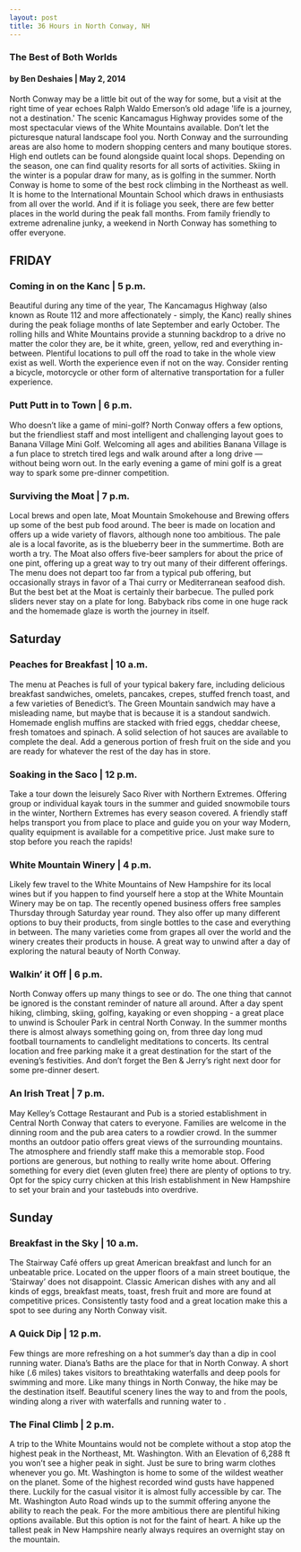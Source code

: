 ```yaml
---
layout: post
title: 36 Hours in North Conway, NH
---
```


### The Best of Both Worlds

#### by Ben Deshaies  |  May 2, 2014

North Conway may be a little bit out of the way for some, but a visit at the right time of year echoes Ralph Waldo Emerson’s old adage 'life is a journey, not a destination.' The scenic Kancamagus Highway provides some of the most spectacular views of the White Mountains available. Don’t let the picturesque natural landscape fool you. North Conway and the surrounding areas are also home to modern shopping centers and many boutique stores. High end outlets can be found alongside quaint local shops. Depending on the season, one can find quality resorts for all sorts of activities. Skiing in the winter is a popular draw for many, as is golfing in the summer. North Conway is home to some of the best rock climbing in the Northeast as well. It is home to the International Mountain School which draws in enthusiasts from all over the world. And if it is foliage you seek, there are few better places in the world during the peak fall months. From family friendly to extreme adrenaline junky, a weekend in North Conway has something to offer everyone. 

## FRIDAY

### Coming in on the Kanc | 5 p.m. 

Beautiful during any time of the year, The Kancamagus Highway (also known as Route 112 and more affectionately - simply, the Kanc) really shines during the peak foliage months of late September and early October. The rolling hills and White Mountains provide a stunning backdrop to a drive no matter the color they are, be it white, green, yellow, red and everything in-between. Plentiful locations to pull off the road to take in the whole view exist as well. Worth the experience even if not on the way. Consider renting a bicycle, motorcycle or other form of alternative transportation for a fuller experience. 


### Putt Putt in to Town | 6 p.m. 

Who doesn’t like a game of mini-golf? North Conway offers a few options, but the friendliest staff and most intelligent and challenging layout goes to Banana Village Mini Golf. Welcoming all ages and abilities Banana Village is a fun place to stretch tired legs and walk around after a long drive — without being worn out. In the early evening a game of mini golf is a great way to spark some pre-dinner competition. 

### Surviving the Moat | 7 p.m.

Local brews and open late, Moat Mountain Smokehouse and Brewing offers up some of the best pub food around. The beer is made on location and offers up a wide variety of flavors, although none too ambitious. The pale ale is a local favorite, as is the blueberry beer in the summertime. Both are worth a try. The Moat also offers five-beer samplers for about the price of one pint, offering up a great way to try out many of their different offerings. The menu does not depart too far from a typical pub offering, but occasionally strays in favor of a Thai curry or Mediterranean seafood dish. But the best bet at the Moat is certainly their barbecue. The pulled pork sliders never stay on a plate for long. Babyback ribs come in one huge rack and the homemade glaze is worth the journey in itself. 

## Saturday

### Peaches for Breakfast | 10 a.m. 

The menu at Peaches is full of your typical bakery fare, including delicious breakfast sandwiches, omelets, pancakes, crepes, stuffed french toast, and a few varieties of Benedict’s. The Green Mountain sandwich may have a misleading name, but maybe that is because it is a standout sandwich. Homemade english muffins are stacked with fried eggs, cheddar cheese, fresh tomatoes and spinach. A solid selection of hot sauces are available to complete the deal. Add a generous portion of fresh fruit on the side and you are ready for whatever the rest of the day has in store. 

### Soaking in the Saco | 12 p.m.

Take a tour down the leisurely Saco River with Northern Extremes. Offering group or individual kayak tours in the summer and guided snowmobile tours in the winter, Northern Extremes has every season covered. A friendly staff helps transport you from place to place and guide you on your way Modern, quality equipment is available for a competitive price. Just make sure to stop before you reach the rapids! 

### White Mountain Winery | 4 p.m. 

Likely few travel to the White Mountains of New Hampshire for its local wines but if you happen to find yourself here a stop at the White Mountain Winery may be on tap. The recently opened business offers free samples Thursday through Saturday year round. They also offer up many different options to buy their products, from single bottles to the case and everything in between. The many varieties come from grapes all over the world and the winery creates their products in house. A great way to unwind after a day of exploring the natural beauty of North Conway. 

### Walkin’ it Off | 6 p.m. 

North Conway offers up many things to see or do. The one thing that cannot be ignored is the constant reminder of nature all around. After a day spent hiking, climbing, skiing, golfing, kayaking or even shopping - a great place to unwind is Schouler Park in central North Conway. In the summer months there is almost always something going on, from three day long mud football tournaments to candlelight meditations to concerts. Its central location and free parking make it a great destination for the start of the evening’s festivities. And don’t forget the Ben & Jerry’s right next door for some pre-dinner desert. 

### An Irish Treat | 7 p.m. 

May Kelley’s Cottage Restaurant and Pub is a storied establishment in Central North Conway that caters to everyone. Families are welcome in the dinning room and the pub area caters to a rowdier crowd. In the summer months an outdoor patio offers great views of the surrounding mountains. The atmosphere and friendly staff make this a memorable stop. Food portions are generous, but nothing to really write home about. Offering something for every diet (even gluten free) there are plenty of options to try. Opt for the spicy curry chicken at this Irish establishment in New Hampshire to set your brain and your tastebuds into overdrive. 

## Sunday

### Breakfast in the Sky | 10 a.m. 

The Stairway Café offers up great American breakfast and lunch for an unbeatable price. Located on the upper floors of a main street boutique, the ‘Stairway’ does not disappoint. Classic American dishes with any and all kinds of eggs, breakfast meats, toast, fresh fruit and more are found at competitive prices. Consistently tasty 
food and a great location make this a spot to see during any North Conway visit. 

### A Quick Dip | 12 p.m. 

Few things are more refreshing on a hot summer’s day than a dip in cool running water. Diana’s Baths are the place for that in North Conway. A short hike (.6 miles) takes visitors to breathtaking waterfalls and deep pools for swimming and more. Like many things in North Conway, the hike may be the destination itself. Beautiful scenery lines the way to and from the pools, winding along a river with waterfalls and running water to . 

### The Final Climb | 2 p.m.

A trip to the White Mountains would not be complete without a stop atop the highest peak in the Northeast, Mt. Washington. With an Elevation of 6,288 ft you won’t see a higher peak in sight. Just be sure to bring warm clothes whenever you go. Mt. Washington is home to some of the wildest weather on the planet. Some of the highest recorded wind gusts have happened there. Luckily for the casual visitor it is almost fully accessible by car. The Mt. Washington Auto Road winds up to the summit offering anyone the ability to reach the peak. For the more ambitious there are plentiful hiking options available. But this option is not for the faint of heart. A hike up the tallest peak in New Hampshire nearly always requires an overnight stay on the mountain. 
